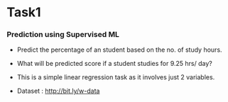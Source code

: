 # Task1
### Prediction using Supervised ML
-  Predict the percentage of an student based on the no. of study hours.

-  What will be predicted score if a student studies for 9.25 hrs/ day?

- This is a simple linear regression task as it involves just 2 variables.

- Dataset : http://bit.ly/w-data
